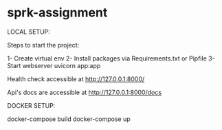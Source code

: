 # sprk-assignment


LOCAL SETUP:

Steps to start the project:

1- Create virtual env
2- Install packages via Requirements.txt or Pipfile 
3- Start webserver uvicorn app:app 


Health check accessible at  http://127.0.0.1:8000/ 

Api's docs are accessible at http://127.0.0.1:8000/docs


DOCKER SETUP:

docker-compose build
docker-compose up 
